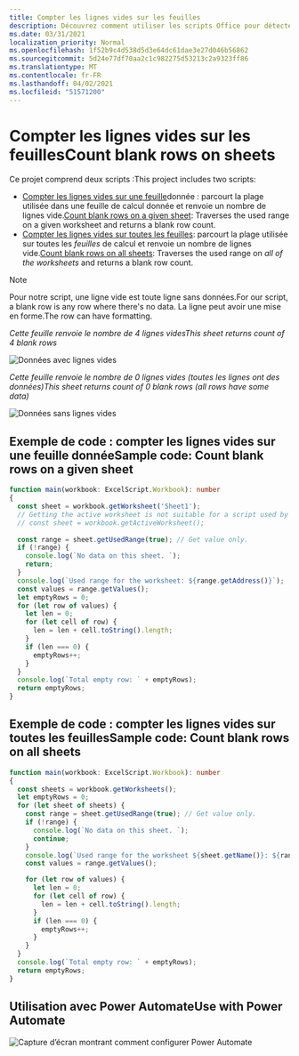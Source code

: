```yaml
---
title: Compter les lignes vides sur les feuilles
description: Découvrez comment utiliser les scripts Office pour détecter s’il existe des lignes vides au lieu de données dans les feuilles de calcul, puis signaler le nombre de lignes vierges à utiliser dans un flux Power Automate.
ms.date: 03/31/2021
localization_priority: Normal
ms.openlocfilehash: 1f52b9c4d538d5d3e64dc61dae3e27d046b56862
ms.sourcegitcommit: 5d24e77df70aa2c1c982275d53213c2a9323ff86
ms.translationtype: MT
ms.contentlocale: fr-FR
ms.lasthandoff: 04/02/2021
ms.locfileid: "51571200"
---
```

# <a name="count-blank-rows-on-sheets"></a><span data-ttu-id="fccbd-103">Compter les lignes vides sur les feuilles</span><span class="sxs-lookup"><span data-stu-id="fccbd-103">Count blank rows on sheets</span></span>

<span data-ttu-id="fccbd-104">Ce projet comprend deux scripts :</span><span class="sxs-lookup"><span data-stu-id="fccbd-104">This project includes two scripts:</span></span>

* <span data-ttu-id="fccbd-105">[Compter les lignes vides sur une feuille](#sample-code-count-blank-rows-on-a-given-sheet)donnée : parcourt la plage utilisée dans une feuille de calcul donnée et renvoie un nombre de lignes vide.</span><span class="sxs-lookup"><span data-stu-id="fccbd-105">[Count blank rows on a given sheet](#sample-code-count-blank-rows-on-a-given-sheet): Traverses the used range on a given worksheet and returns a blank row count.</span></span>
* <span data-ttu-id="fccbd-106">[Compter les lignes vides sur toutes les feuilles](#sample-code-count-blank-rows-on-all-sheets): parcourt la plage utilisée sur toutes les _feuilles_ de calcul et renvoie un nombre de lignes vide.</span><span class="sxs-lookup"><span data-stu-id="fccbd-106">[Count blank rows on all sheets](#sample-code-count-blank-rows-on-all-sheets): Traverses the used range on _all of the worksheets_ and returns a blank row count.</span></span>

> [!NOTE]
> <span data-ttu-id="fccbd-107">Pour notre script, une ligne vide est toute ligne sans données.</span><span class="sxs-lookup"><span data-stu-id="fccbd-107">For our script, a blank row is any row where there's no data.</span></span> <span data-ttu-id="fccbd-108">La ligne peut avoir une mise en forme.</span><span class="sxs-lookup"><span data-stu-id="fccbd-108">The row can have formatting.</span></span>

<span data-ttu-id="fccbd-109">_Cette feuille renvoie le nombre de 4 lignes vides_</span><span class="sxs-lookup"><span data-stu-id="fccbd-109">_This sheet returns count of 4 blank rows_</span></span>

![Données avec lignes vides](../../images/blank-rows.png)

<span data-ttu-id="fccbd-111">_Cette feuille renvoie le nombre de 0 lignes vides (toutes les lignes ont des données)_</span><span class="sxs-lookup"><span data-stu-id="fccbd-111">_This sheet returns count of 0 blank rows (all rows have some data)_</span></span>

![Données sans lignes vides](../../images/no-blank-rows.png)

## <a name="sample-code-count-blank-rows-on-a-given-sheet"></a><span data-ttu-id="fccbd-113">Exemple de code : compter les lignes vides sur une feuille donnée</span><span class="sxs-lookup"><span data-stu-id="fccbd-113">Sample code: Count blank rows on a given sheet</span></span>

```TypeScript
function main(workbook: ExcelScript.Workbook): number
{
  const sheet = workbook.getWorksheet('Sheet1'); 
  // Getting the active worksheet is not suitable for a script used by Power Automate.
  // const sheet = workbook.getActiveWorksheet();
  
  const range = sheet.getUsedRange(true); // Get value only.
  if (!range) {
    console.log(`No data on this sheet. `);
    return;
  }
  console.log(`Used range for the worksheet: ${range.getAddress()}`);
  const values = range.getValues();
  let emptyRows = 0;
  for (let row of values) {
    let len = 0; 
    for (let cell of row) {
      len = len + cell.toString().length;
    }
    if (len === 0) { 
      emptyRows++;
    }
  }
  console.log(`Total empty row: ` + emptyRows);
  return emptyRows;
}
```

## <a name="sample-code-count-blank-rows-on-all-sheets"></a><span data-ttu-id="fccbd-114">Exemple de code : compter les lignes vides sur toutes les feuilles</span><span class="sxs-lookup"><span data-stu-id="fccbd-114">Sample code: Count blank rows on all sheets</span></span>

```TypeScript
function main(workbook: ExcelScript.Workbook): number
{
  const sheets = workbook.getWorksheets();
  let emptyRows = 0;
  for (let sheet of sheets) { 
    const range = sheet.getUsedRange(true); // Get value only.
    if (!range) {
      console.log(`No data on this sheet. `);
      continue;
    }
    console.log(`Used range for the worksheet ${sheet.getName()}: ${range.getAddress()}`);
    const values = range.getValues();

    for (let row of values) {
      let len = 0;
      for (let cell of row) {
        len = len + cell.toString().length;
      }
      if (len === 0) {
        emptyRows++;
      }
    }
  }
  console.log(`Total empty row: ` + emptyRows);
  return emptyRows;
}
```

## <a name="use-with-power-automate"></a><span data-ttu-id="fccbd-115">Utilisation avec Power Automate</span><span class="sxs-lookup"><span data-stu-id="fccbd-115">Use with Power Automate</span></span>

![Capture d’écran montrant comment configurer Power Automate](../../images/use-in-power-automate.png)
